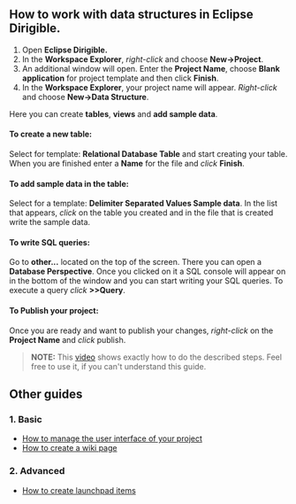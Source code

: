 ## How to work with data structures in Eclipse Dirigible.

1. Open **Eclipse Dirigible.**
2. In the **Workspace Explorer**, *right-click* and choose **New->Project**.
3. An additional window will open. Enter the **Project Name**, choose **Blank application** for project template and then click **Finish**.
4. In the **Workspace Explorer**, your project name will appear. *Right-click* and choose **New->Data Structure**.

Here you can create **tables**, **views** and **add sample data**.

#### To create a new table:
Select for template: **Relational Database Table** and start creating your table. When you are finished enter a **Name** for the file and *click* **Finish**.

#### To add sample data in the table:
Select for a template: **Delimiter Separated Values Sample data**. In the list that appears, *click* on the table you created and in the file that is created write the sample data.

#### To write SQL queries:
Go to **other...** located on the top of the screen. There you can open a **Database Perspective**. Once you clicked on it a SQL console will appear on in the bottom of the window and you can start writing your SQL queries. To execute a query *click* **>>Query**.

#### To Publish your project:
Once you are ready and want to publish your changes, *right-click* on the **Project Name** and *click* publish.

>**NOTE:** This [video](https://youtu.be/GwzxjBAhy_4?list=PLNKd01MEkVeKf74MdK5cUzgQKiiTyarkG)
shows exactly how to do the described steps.  Feel free to use it, if you can't understand this guide.

## Other guides
### 1. Basic
* [How to manage the user interface of your project](https://github.com/dirigiblelabs/curriculum/tree/master/DragomirAngelov/DirigibleSoftwareDocumentation/Basic/ManageUserInterface.md)
* [How to create a wiki page](https://github.com/dirigiblelabs/curriculum/tree/master/DragomirAngelov/DirigibleSoftwareDocumentation/Basic/CreateWikiPage.md)
### 2. Advanced
* [How to create launchpad items](https://github.com/dirigiblelabs/curriculum/tree/master/DragomirAngelov/DirigibleSoftwareDocumentation/Advanced/CreateLaunchpadItems.md)
